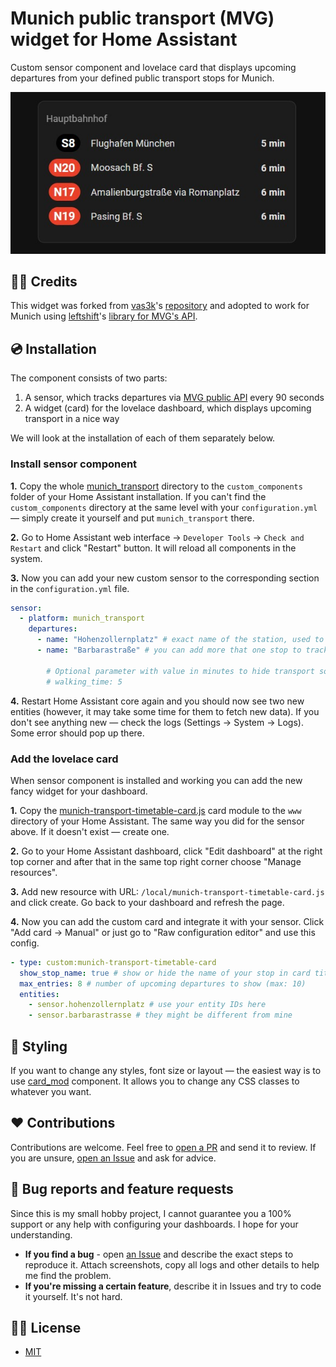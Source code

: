 # Munich public transport (MVG) widget for Home Assistant

Custom sensor component and lovelace card that displays upcoming departures from your defined public transport stops for Munich.

![](./docs/screenshots/timetable-card.jpg)

## 🧑‍💻 Credits

This widget was forked from [vas3k](https://github.com/vas3k)'s [repository](https://github.com/vas3k/home-assistant-berlin-transport) and adopted to work for Munich using [leftshift](https://github.com/leftshift)'s [library for MVG's API](https://github.com/leftshift/python_mvg_api).

## 💿 Installation

The component consists of two parts:

1. A sensor, which tracks departures via [MVG public API](https://github.com/leftshift/python_mvg_api) every 90 seconds
2. A widget (card) for the lovelace dashboard, which displays upcoming transport in a nice way

We will look at the installation of each of them separately below.

### Install sensor component

**1.** Copy the whole [munich_transport](./custom_components/) directory to the `custom_components` folder of your Home Assistant installation. If you can't find the `custom_components` directory at the same level with your `configuration.yml` — simply create it yourself and put `munich_transport` there.

**2.** Go to Home Assistant web interface -> `Developer Tools` -> `Check and Restart` and click "Restart" button. It will reload all components in the system.

**3.** Now you can add your new custom sensor to the corresponding section in the `configuration.yml` file.

```yaml
sensor:
  - platform: munich_transport
    departures:
      - name: "Hohenzollernplatz" # exact name of the station, used to find it
      - name: "Barbarastraße" # you can add more that one stop to track
        
        # Optional parameter with value in minutes to hide transport sooner than N minutes
        # walking_time: 5
```

**4.** Restart Home Assistant core again and you should now see two new entities (however, it may take some time for them to fetch new data). If you don't see anything new — check the logs (Settings -> System -> Logs). Some error should pop up there.

### Add the lovelace card

When sensor component is installed and working you can add the new fancy widget for your dashboard.

**1.** Copy the [munich-transport-timetable-card.js](./www) card module to the `www` directory of your Home Assistant. The same way you did for the sensor above. If it doesn't exist — create one.

**2.** Go to your Home Assistant dashboard, click "Edit dashboard" at the right top corner and after that in the same top right corner choose "Manage resources".

**3.** Add new resource with URL: `/local/munich-transport-timetable-card.js` and click create. Go back to your dashboard and refresh the page.

**4.** Now you can add the custom card and integrate it with your sensor. Click "Add card -> Manual" or just go to "Raw configuration editor" and use this config.

```yaml
- type: custom:munich-transport-timetable-card
  show_stop_name: true # show or hide the name of your stop in card title
  max_entries: 8 # number of upcoming departures to show (max: 10)
  entities:
    - sensor.hohenzollernplatz # use your entity IDs here
    - sensor.barbarastrasse # they might be different from mine
```

## 🎨 Styling

If you want to change any styles, font size or layout — the easiest way is to use [card_mod](https://github.com/thomasloven/lovelace-card-mod) component. It allows you to change any CSS classes to whatever you want.

## ❤️ Contributions

Contributions are welcome. Feel free to [open a PR](https://github.com/MrGauz/home-assistant-munich-transport/pulls) and send it to review. If you are unsure, [open an Issue](https://github.com/MrGauz/home-assistant-munich-transport/issues) and ask for advice.

## 🐛 Bug reports and feature requests

Since this is my small hobby project, I cannot guarantee you a 100% support or any help with configuring your dashboards. I hope for your understanding.

- **If you find a bug** - open [an Issue](https://github.com/MrGauz/home-assistant-munich-transport/issues) and describe the exact steps to reproduce it. Attach screenshots, copy all logs and other details to help me find the problem.
- **If you're missing a certain feature**, describe it in Issues and try to code it yourself. It's not hard.

## 👮‍♀️ License

- [MIT](./LICENSE.md)

